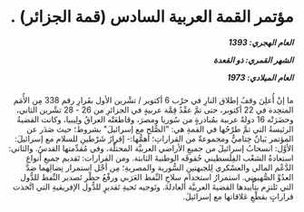 <h1 dir="rtl">مؤتمر القمة العربية السادس (قمة الجزائر) .</h1>

<h5 dir="rtl">العام الهجري:  1393

الشهر القمري: ذو القعدة

العام الميلادي: 1973</h5>

<p dir="rtl">ما إنْ أُعلِنَ وقفُ إطلاق النارِ في حرْب 6 أكتوبر / تشْرين الأول بقَرارِ رقم 338 مِن الأُمَم المتحِدة في 22 أكتوبر، حتى تمَّ عقْدُ قِمَّة عربيةٍ في الجزائرِ من 26 - 28 تشْرين الثاني، وحضَرَتْه 16 دولةً عربية بمُبادرةٍ من سُوريا ومصرَ، وقاطعَتْه العراقُ ولِيبيا، وكانت القضيةُ الرئيسةُ التي تمَّ طرْحُها في القمةِ هي: "الصُّلح مع إسرائيلَ" بشروط؛ حيث صَدَر عن المؤتمر بَيانٌ خِتاميٌّ ومجموعةٌ من القراراتِ؛ أهمُّها:- إقرارُ شَرْطينِ للسلام مع إسرائيلَ:
الأوَّل: انسحابُ إسرائيلَ من جميعِ الأراضي العربيَّة المحتلَّة، وفي مُقدِّمتها القدسُ.
والثاني: استعادةُ الشعْب الفِلَسطيني حُقوقَه الوطنيةَ الثابتة.
ومن القرارات: تَقديم جميعِ أنواع الدَّعْم المالي والعسْكري لِلجبهتينِ السُّورية والمصريةِ؛ مِن أجْل استمرار نِضالِهما ضدَّ العدُوِّ الصُّهيوني. استمرارُ استخدامِ سلاحِ النِّفط العَرَبي ورفْعُ حظْرِ تَصدير النِّفط للدُّول التي تَلتزِم بتأْييدها القضيةَ العربيَّة العادلةَ. وتَوجيه تَحيةِ تَقديرٍ للدُّول الإفريقيةِ التي اتَّخذت قراراتٍ بقطْعِ عَلاقاتها مع إسرائيلَ.</p></br>
